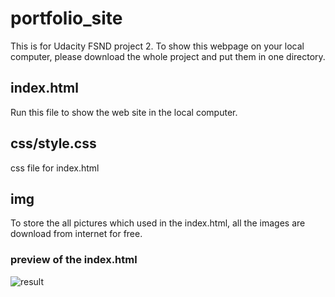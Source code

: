 # portfolio_site
This is for Udacity FSND project 2. To show this webpage on your local computer, please download the whole project and put them in one directory.
## index.html
Run this file to show the web site in the local computer.
## css/style.css
css file for index.html
## img
To store the all pictures which used in the index.html, all the images are download from internet for free.
### preview of the index.html
![result](https://github.com/LeonLee85/portfolio-site/blob/master/result.png)
